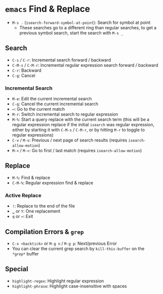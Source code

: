 # `emacs` Find & Replace

- `M-s .` (`isearch-forward-symbol-at-point`): Search for symbol at point
    - These searches go to a different ring than regular searches, to get a previous symbol search, start the search with `M-s _`

## Search

- `C-s` / `C-r`: Incremental search forward / backward
- `C-M-s` / `C-M-r`: Incremental regular expression search forward / backward
- `C-r`: Backward
- `C-g`: Cancel

### Incremental Search

- `M-e`: Edit the current incremental search
- `C-g`: Cancel the current incremental search
- `↩`: Go to the current match
- `M-r`: Switch incremental search to regular expression
- `M-%`: Start a query replace with the current search term (this will be a regular expression replace if the initial `isearch` was regular expression, either by starting it with `C-M-s` / `C-M-r`, or by hitting `M-r` to toggle to regular expressions)
- `C-v` / `M-v`: Previous / next page of search results (requires `isearch-allow-motion`)
- `M-<` / `M->`: Go to first / last match (requires `isearch-allow-motion`)

## Replace

- `M-%`: Find & replace
- `C-M-%`: Regular expression find & replace

### Active Replace

- `!`: Replace to the end of the file
- `␣` or `Y`: One replacement
- `q` or `↩`: Exit

## Compilation Errors & `grep`

- `C-x <backtick>` or `M-g n` / `M-g p`: Next/previous Error
- You can clear the current grep search by `kill-this-buffer` on the `*grep*` buffer

## Special

- `highlight-regex`: Highlight regular expression
- `highlight-phrase`: Highlight case-insensitive with spaces
